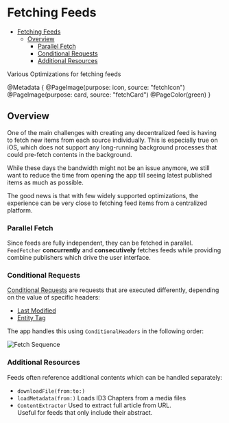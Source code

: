 # Fetching Feeds

<!--toc:start-->
- [Fetching Feeds](#fetching-feeds)
  - [Overview](#overview)
    - [Parallel Fetch](#parallel-fetch)
    - [Conditional Requests](#conditional-requests)
    - [Additional Resources](#additional-resources)
<!--toc:end-->

Various Optimizations for fetching feeds  

@Metadata {
	@PageImage(purpose: icon, source: "fetchIcon")
	@PageImage(purpose: card, source: "fetchCard")
	@PageColor(green)
}

## Overview

One of the main challenges with creating any decentralized feed is having to fetch new items from each source individually. This is especially true on iOS, which does not support any long-running background processes that could pre-fetch contents in the background.

While these days the bandwidth might not be an issue anymore, we still want to reduce the time from opening the app till seeing latest published items as much as possible.

The good news is that with few widely supported optimizations, the experience can be very close to fetching feed items from a centralized platform.

### Parallel Fetch

Since feeds are fully independent, they can be fetched in parallel.\
``FeedFetcher`` **concurrently** and **consecutively** fetches feeds while providing combine publishers which drive the user interface.

### Conditional Requests

[Conditional Requests](https://developer.mozilla.org/en-US/docs/Web/HTTP/Conditional_requests) are requests that are executed differently, depending on the value of specific headers:

- [Last Modified](https://developer.mozilla.org/en-US/docs/Web/HTTP/Headers/Last-Modified)
- [Entity Tag](https://developer.mozilla.org/en-US/docs/Web/HTTP/Headers/ETag)

The app handles this using ``ConditionalHeaders`` in the following order:

![Fetch Sequence](fetchSequence)

### Additional Resources

Feeds often reference additional contents which can be handled separately:
- ``downloadFile(from:to:)`` 
- ``loadMetadata(from:)`` Loads ID3 Chapters from a media files
- ``ContentExtractor`` Used to extract full article from URL.\
Useful for feeds that only include their abstract.


